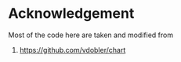 # Acknowledgement

Most of the code here are taken and modified from

1. https://github.com/vdobler/chart


